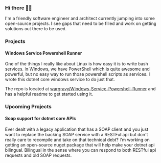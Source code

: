 ### Hi there 🐱‍👤

I'm a friendly software engineer and architect currently jumping into some open-source projects. I see gaps that need to be filled and work on getting solutions out there to be used.

### Projects
#### Windows Service Powershell Runner
One of the things I really like about Linux is how easy it is to write bash services. In Windows, we have PowerShell which is quite awesome and powerful, but no easy way to run those powershell scripts as services. I wrote this dotnet core windows service to do just that.

The repo is located at [wargravy/Windows-Service-Powershell-Runner](https://github.com/WarGravy/Windows-Service-Powershell-Runner) and has a helpful readme to get started using it.

### Upcoming Projects
#### Soap support for dotnet core APIs
Ever dealt with a legacy application that has a SOAP client and you just want to replace the backing SOAP service with a RESTFul api but don't really care to recompile and take on that technical debt? I'm working on getting an open-source nuget package that will help make your dotnet api bilingual. Bilingual in the sense where you can respond to both RESTful api requests and old SOAP requests.
<!--
**WarGravy/wargravy** is a ✨ _special_ ✨ repository because its `README.md` (this file) appears on your GitHub profile.

Here are some ideas to get you started:

- 🔭 I’m currently working on ...
- 🌱 I’m currently learning ...
- 👯 I’m looking to collaborate on ...
- 🤔 I’m looking for help with ...
- 💬 Ask me about ...
- 📫 How to reach me: ...
- 😄 Pronouns: ...
- ⚡ Fun fact: ...
-->
